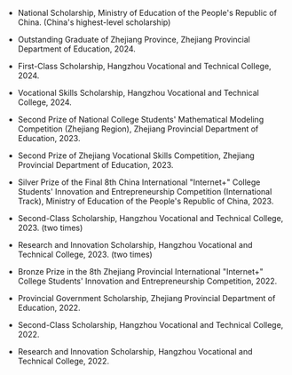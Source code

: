 - National Scholarship, Ministry of Education of the People's Republic of China. (China's highest-level scholarship)

- Outstanding Graduate of Zhejiang Province, Zhejiang Provincial Department of Education, 2024.

- First-Class Scholarship, Hangzhou Vocational and Technical College, 2024.

- Vocational Skills Scholarship, Hangzhou Vocational and Technical College, 2024.

- Second Prize of National College Students' Mathematical Modeling Competition (Zhejiang Region), Zhejiang Provincial Department of Education, 2023.

- Second Prize of Zhejiang Vocational Skills Competition, Zhejiang Provincial Department of Education, 2023.

- Silver Prize of the Final 8th China International "Internet+" College Students' Innovation and Entrepreneurship Competition (International Track), Ministry of Education of the People's Republic of China, 2023.

- Second-Class Scholarship, Hangzhou Vocational and Technical College, 2023. (two times)

- Research and Innovation Scholarship, Hangzhou Vocational and Technical College, 2023. (two times)

- Bronze Prize in the 8th Zhejiang Provincial International "Internet+" College Students' Innovation and Entrepreneurship Competition, 2022.

- Provincial Government Scholarship, Zhejiang Provincial Department of Education, 2022.

- Second-Class Scholarship, Hangzhou Vocational and Technical College, 2022.

- Research and Innovation Scholarship, Hangzhou Vocational and Technical College, 2022.
